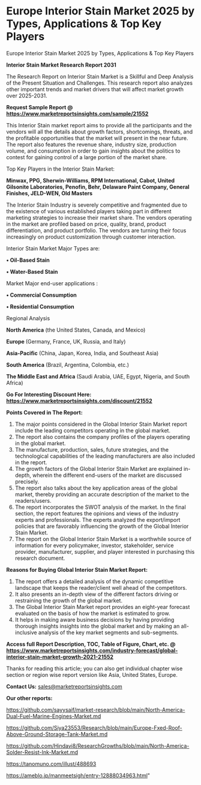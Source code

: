 # Europe Interior Stain Market 2025 by Types, Applications & Top Key Players
 Europe Interior Stain Market 2025 by Types, Applications & Top Key Players

<strong>Interior Stain Market Research Report 2031</strong>

The Research Report on Interior Stain Market is a Skillful and Deep Analysis of the Present Situation and Challenges. This research report also analyzes other important trends and market drivers that will affect market growth over 2025-2031.

<strong>Request Sample Report @ <a href=https://www.marketreportsinsights.com/sample/21552>https://www.marketreportsinsights.com/sample/21552</a></strong>

This Interior Stain market report aims to provide all the participants and the vendors will all the details about growth factors, shortcomings, threats, and the profitable opportunities that the market will present in the near future. The report also features the revenue share, industry size, production volume, and consumption in order to gain insights about the politics to contest for gaining control of a large portion of the market share.

Top Key Players in the Interior Stain Market:

<strong>Minwax, PPG, Sherwin-Williams, RPM International, Cabot, United Gilsonite Laboratories, Penofin, Behr, Delaware Paint Company, General Finishes, JELD-WEN, Old Masters</strong>

The Interior Stain Industry is severely competitive and fragmented due to the existence of various established players taking part in different marketing strategies to increase their market share. The vendors operating in the market are profiled based on price, quality, brand, product differentiation, and product portfolio. The vendors are turning their focus increasingly on product customization through customer interaction.

Interior Stain Market Major Types are:

<strong>• Oil-Based Stain

• Water-Based Stain</strong>

Market Major end-user applications :

<strong>• Commercial Consumption

• Residential Consumption</strong>

Regional Analysis

</u><strong><b>North America</b></strong> (the United States, Canada, and Mexico)

<strong><b>Europe </b></strong>(Germany, France, UK, Russia, and Italy)

<strong><b>Asia-Pacific</b></strong> (China, Japan, Korea, India, and Southeast Asia)

<strong><b>South America</b></strong> (Brazil, Argentina, Colombia, etc.)

<strong><b>The Middle East and Africa</b></strong> (Saudi Arabia, UAE, Egypt, Nigeria, and South Africa)

<strong>Go For Interesting Discount Here: <a href=https://www.marketreportsinsights.com/discount/21552>https://www.marketreportsinsights.com/discount/21552</a></strong>

<strong>Points Covered in The Report:</strong>
<ol>
  <li>The major points considered in the Global Interior Stain Market report include the leading competitors operating in the global market.</li>
  <li>The report also contains the company profiles of the players operating in the global market.</li>
  <li>The manufacture, production, sales, future strategies, and the technological capabilities of the leading manufacturers are also included in the report.</li>
  <li>The growth factors of the Global Interior Stain Market are explained in-depth, wherein the different end-users of the market are discussed precisely.</li>
  <li>The report also talks about the key application areas of the global market, thereby providing an accurate description of the market to the readers/users.</li>
  <li>The report incorporates the SWOT analysis of the market. In the final section, the report features the opinions and views of the industry experts and professionals. The experts analyzed the export/import policies that are favorably influencing the growth of the Global Interior Stain Market.</li>
  <li>The report on the Global Interior Stain Market is a worthwhile source of information for every policymaker, investor, stakeholder, service provider, manufacturer, supplier, and player interested in purchasing this research document.</li>
</ol>
<strong>Reasons for Buying Global Interior Stain Market Report:</strong>

<ol>
  <li>The report offers a detailed analysis of the dynamic competitive landscape that keeps the reader/client well ahead of the competitors.</li>
  <li>It also presents an in-depth view of the different factors driving or restraining the growth of the global market.</li>
  <li>The Global Interior Stain Market report provides an eight-year forecast evaluated on the basis of how the market is estimated to grow.</li>
  <li>It helps in making aware business decisions by having providing thorough insights insights into the global market and by making an all-inclusive analysis of the key market segments and sub-segments.</li>
</ol>
<strong>Access full Report Description, TOC, Table of Figure, Chart, etc. @ <a href=https://www.marketreportsinsights.com/industry-forecast/global-interior-stain-market-growth-2021-21552>https://www.marketreportsinsights.com/industry-forecast/global-interior-stain-market-growth-2021-21552</a></strong>


Thanks for reading this article; you can also get individual chapter wise section or region wise report version like Asia, United States, Europe.

<strong>Contact Us:</strong>
sales@marketreportsinsights.com

<strong>Our other reports:</strong>

<a href=https://github.com/sayysaif/market-research/blob/main/North-America-Dual-Fuel-Marine-Engines-Market.md>https://github.com/sayysaif/market-research/blob/main/North-America-Dual-Fuel-Marine-Engines-Market.md</a>

<a href=https://github.com/Siya23553/Research/blob/main/Europe-Fxed-Roof-Above-Ground-Storage-Tank-Market.md>https://github.com/Siya23553/Research/blob/main/Europe-Fxed-Roof-Above-Ground-Storage-Tank-Market.md</a>

<a href=https://github.com/Hindavi8/ResearchGrowths/blob/main/North-America-Solder-Resist-Ink-Market.md>https://github.com/Hindavi8/ResearchGrowths/blob/main/North-America-Solder-Resist-Ink-Market.md</a>

<a href=https://tanomuno.com/illust/488693>https://tanomuno.com/illust/488693</a>

<a href=https://ameblo.jp/manmeetsigh/entry-12888034963.html>https://ameblo.jp/manmeetsigh/entry-12888034963.html</a>"
